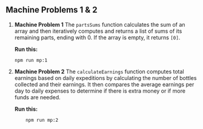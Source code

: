 ## Machine Problems 1 & 2

1. **Machine Problem 1**
   The `partsSums` function calculates the sum of an array and then iteratively computes and returns a list of sums of its remaining parts, ending with 0. If the array is empty, it returns `[0]`.

    **Run this:**
    ```shell
    npm run mp:1

2. **Machine Problem 2**
  The `calculateEarnings` function computes total earnings based on daily expeditions by calculating the number of bottles collected and their earnings. It then compares the average earnings per day to daily             expenses to determine if there is extra money or if more funds are needed.

    **Run this:**
    ```shell
        npm run mp:2
    

